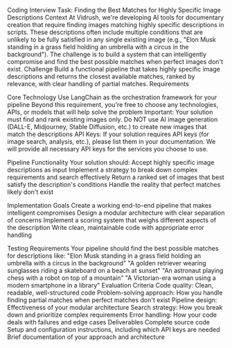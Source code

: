 Coding Interview Task: Finding the Best Matches for Highly Specific Image Descriptions
Context
At Vidrush, we're developing AI tools for documentary creation that require finding images matching highly specific descriptions in scripts. These descriptions often include multiple conditions that are unlikely to be fully satisfied in any single existing image (e.g., "Elon Musk standing in a grass field holding an umbrella with a circus in the background").
The challenge is to build a system that can intelligently compromise and find the best possible matches when perfect images don't exist.
Challenge
Build a functional pipeline that takes highly specific image descriptions and returns the closest available matches, ranked by relevance, with clear handling of partial matches.
Requirements

Core Technology
Use LangChain as the orchestration framework for your pipeline
Beyond this requirement, you're free to choose any technologies, APIs, or models that will help solve the problem
Important: Your solution must find and rank existing images only. Do NOT use AI image generation (DALL-E, Midjourney, Stable Diffusion, etc.) to create new images that match the descriptions
API Keys: If your solution requires API keys (for image search, analysis, etc.), please list them in your documentation. We will provide all necessary API keys for the services you choose to use.

Pipeline Functionality
Your solution should:
Accept highly specific image descriptions as input
Implement a strategy to break down complex requirements and search effectively
Return a ranked set of images that best satisfy the description's conditions
Handle the reality that perfect matches likely don't exist

Implementation Goals
Create a working end-to-end pipeline that makes intelligent compromises
Design a modular architecture with clear separation of concerns
Implement a scoring system that weighs different aspects of the description
Write clean, maintainable code with appropriate error handling

Testing Requirements
Your pipeline should find the best possible matches for descriptions like:
"Elon Musk standing in a grass field holding an umbrella with a circus in the background"
"A golden retriever wearing sunglasses riding a skateboard on a beach at sunset"
"An astronaut playing chess with a robot on top of a mountain"
"A Victorian-era woman using a modern smartphone in a library"
Evaluation Criteria
Code quality: Clean, readable, well-structured code
Problem-solving approach: How you handle finding partial matches when perfect matches don't exist
Pipeline design: Effectiveness of your modular architecture
Search strategy: How you break down and prioritize complex requirements
Error handling: How your code deals with failures and edge cases
Deliverables
Complete source code
Setup and configuration instructions, including which API keys are needed
Brief documentation of your approach and architecture

